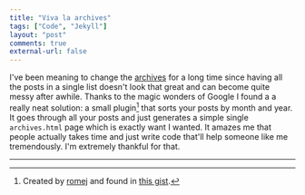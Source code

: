 ```yaml
---
title: "Viva la archives"
tags: ["Code", "Jekyll"]
layout: "post"
comments: true
external-url: false
---
```


I've been meaning to change the [archives](/archives) for a long time since having all the posts in a single list doesn't look that great and can become quite messy after awhile. Thanks to the magic wonders of Google I found a a really neat solution: a small plugin[^20121111-1] that sorts your posts by month and year. It goes through all your posts and just generates a simple single `archives.html` page which is exactly want I wanted. It amazes me that people actually takes time and just write code that'll help someone like me tremendously. I'm extremely thankful for that.

* * *

[^20121111-1]: Created by [romej](http://romej.com) and found in [this gist](https://gist.github.com/1994881).
